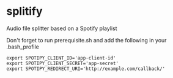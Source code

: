 # splitify
Audio file splitter based on a Spotify playlist

Don't forget to run prerequisite.sh and add the following in your .bash_profile
```
export SPOTIPY_CLIENT_ID='app-client-id'
export SPOTIPY_CLIENT_SECRET='app-secret'
export SPOTIPY_REDIRECT_URI='http://example.com/callback/'
```